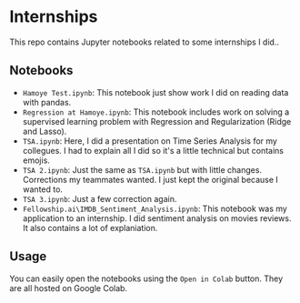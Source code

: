 # Internships

This repo contains Jupyter notebooks related to some internships I did..

## Notebooks
- `Hamoye Test.ipynb`: This notebook just show work I did on reading data with pandas.
- `Regression at Hamoye.ipynb`: This notebook includes work on solving a supervised learning problem with Regression and Regularization (Ridge and Lasso).
- `TSA.ipynb`: Here, I did a presentation on Time Series Analysis for my collegues. I had to explain all I did so it's a little technical but contains emojis.
- `TSA 2.ipynb`: Just the same as `TSA.ipynb` but with little changes. Corrections my teammates wanted. I just kept the original because I wanted to.
- `TSA 3.ipynb`: Just a few correction again.
- `Fellowship.ai\IMDB_Sentiment_Analysis.ipynb`: This notebook was my application to an internship. I did sentiment analysis on movies reviews. It also contains a lot of explaniation.

## Usage

You can easily open the notebooks using the `Open in Colab` button. They are all hosted on Google Colab.

